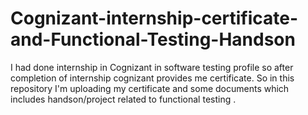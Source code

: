 # Cognizant-internship-certificate-and-Functional-Testing-Handson

I had done internship in Cognizant in software testing profile so after completion of internship cognizant provides me certificate. So in this repository I'm uploading my certificate and some documents which includes handson/project related to functional testing .

